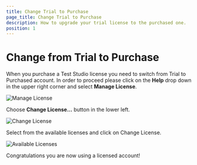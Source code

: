 ```yaml
---
title: Change Trial to Purchase
page_title: Change Trial to Purchase
description: How to upgrade your trial license to the purchased one. 
position: 1
---
```

# Change from Trial to Purchase

When you purchase a Test Studio license you need to switch from Trial to Purchased account. In order to proceed please click on the **Help** drop down in the upper right corner and select **Manage License**.

![Manage License][1]

Choose **Change License...** button in the lower left.

![Change License][2]

Select from the available licenses and click on Change License.

![Available Licenses][3]

Congratulations you are now using a licensed account!

[1]: /img/knowledge-base/activation-kb/change-trial-purchase/fig1.png
[2]: /img/knowledge-base/activation-kb/change-trial-purchase/fig2.png
[3]: /img/knowledge-base/activation-kb/change-trial-purchase/fig3.png
